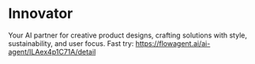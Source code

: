 # Innovator
Your AI partner for creative product designs, crafting solutions with style, sustainability, and user focus.
Fast try: https://flowagent.ai/ai-agent/ILAex4p1C71A/detail
